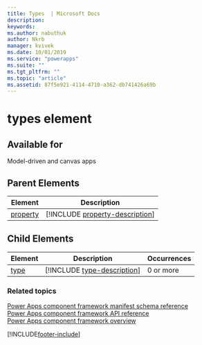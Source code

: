 ```yaml
---
title: Types  | Microsoft Docs
description: 
keywords:
ms.author: nabuthuk
author: Nkrb
manager: kvivek
ms.date: 10/01/2019
ms.service: "powerapps"
ms.suite: ""
ms.tgt_pltfrm: ""
ms.topic: "article"
ms.assetid: 87f5e921-4114-4710-a362-db741426a69b
---
```


# types element

## Available for 

Model-driven and canvas apps 

## Parent Elements

|Element|Description|
|--|--|
|[property](property.md)|[!INCLUDE [property-description](includes/property-description.md)]|

## Child Elements

|Element|Description|Occurrences|
|--|--|--|
|[type](type.md)|[!INCLUDE [type-description](includes/type-description.md)]|0 or more|


### Related topics

[Power Apps component framework manifest schema reference](index.md)<br/>
[Power Apps component framework API reference](../reference/index.md)<br/>
[Power Apps component framework overview](../overview.md)

[!INCLUDE[footer-include](../../../includes/footer-banner.md)]